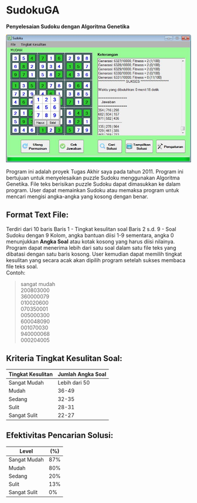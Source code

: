 # SudokuGA
**Penyelesaian Sudoku dengan Algoritma Genetika**

![Screenshot](https://github.com/luckywind2017/SudokuGA/blob/master/Screenshot/Form.JPG?raw=true "Screenshot")

Program ini adalah proyek Tugas Akhir saya pada tahun 2011. Program ini bertujuan untuk menyelesaikan puzzle Sudoku menggunakan Algoritma Genetika. File teks berisikan puzzle Sudoku dapat dimasukkan ke dalam program. User dapat memainkan Sudoku atau memaksa program untuk mencari mengisi angka-angka yang kosong dengan benar.

## Format Text File:

Terdiri dari 10 baris
Baris 1 - Tingkat kesulitan soal
Baris 2 s.d. 9 - Soal Sudoku dengan 9 Kolom, angka bantuan diisi 1-9 sementara, angka 0 menunjukkan **Angka Soal** atau kotak kosong yang harus diisi nilainya. </br>
Program dapat menerima lebih dari satu soal dalam satu file teks yang dibatasi dengan satu baris kosong. User kemudian dapat memilih tingkat kesulitan yang secara acak akan dipilih program setelah sukses membaca file teks soal. </br>
Contoh:

>sangat mudah </br>
200803000 </br>
360000079 </br>
010020600 </br>
070350001 </br>
005000300 </br>
600048090 </br>
001070030 </br>
940000068 </br>
000204005 </br>


## Kriteria Tingkat Kesulitan Soal:

| Tingkat Kesulitan | Jumlah Angka Soal |
|-------------------|-------------------|
| Sangat Mudah	    | Lebih dari 50     |
| Mudah	            | 36-49             |
| Sedang	          | 32-35             |
| Sulit	            | 28-31             |
| Sangat Sulit	    | 22-27             |



## Efektivitas Pencarian Solusi:

| Level	| (%) |
|--------|-----|
| Sangat Mudah | 87%
| Mudah	| 80%
| Sedang | 20%
| Sulit	| 13%
| Sangat Sulit | 0%




